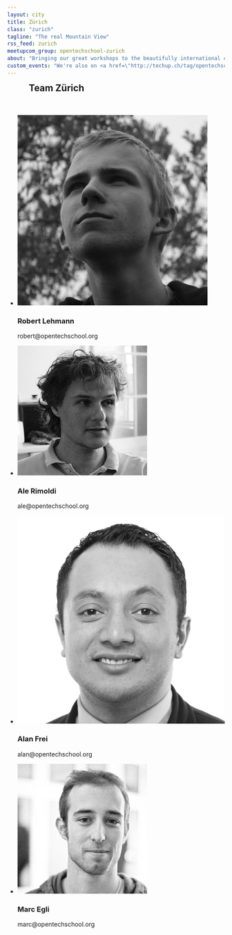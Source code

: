 ```yaml
---
layout: city
title: Zürich
class: "zurich"
tagline: "The real Mountain View"
rss_feed: zurich
meetupcom_group: opentechschool-zurich
about: "Bringing our great workshops to the beautifully international city in the Alps.  We're kindly hosted in the fabulous <a href=\"http://colab-zurich.ch/\">Colab</a>."
custom_events: "We're also on <a href=\"http://techup.ch/tag/opentechschool\">Techup</a>."
---
```



<h2 style="margin: 0 0 50px 50px;">Team Zürich</h2>


<ul class="float_list float_list_4 team_list">

  <li class="member">
    <img src="/images/team/robert.jpg">
    <h3>Robert Lehmann</h3>
    <p>robert@opentechschool.org</p>
  </li>

  <li class="member">
    <img src="/images/team/ale.jpg">
    <h3>Ale Rimoldi</h3>
    <p>ale@opentechschool.org</p>
  </li>

  <li class="member">
    <img src="/images/team/alan.jpg">
    <h3>Alan Frei</h3>
    <p>alan@opentechschool.org</p>
  </li>

  <li class="member">
    <img src="/images/team/marc.jpg">
    <h3>Marc Egli</h3>
    <p>marc@opentechschool.org</p>
  </li>

</ul>
